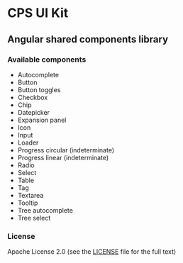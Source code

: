 # CPS UI Kit

## Angular shared components library

### Available components

- Autocomplete
- Button
- Button toggles
- Checkbox
- Chip
- Datepicker
- Expansion panel
- Icon
- Input
- Loader
- Progress circular (indeterminate)
- Progress linear (indeterminate)
- Radio
- Select
- Table
- Tag
- Textarea
- Tooltip
- Tree autocomplete
- Tree select

### License

Apache License 2.0 (see the [LICENSE](https://github.com/AbsaOSS/cps-shared-ui/blob/master/LICENSE) file for the full text)

